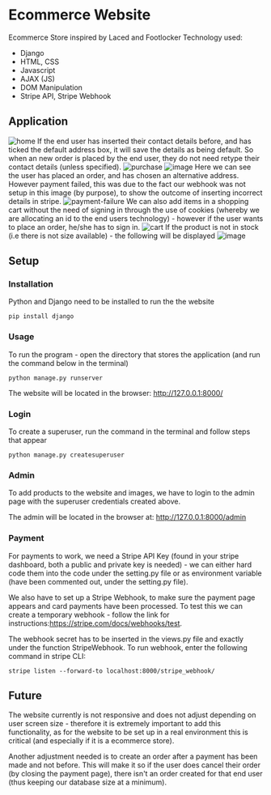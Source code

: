 # Ecommerce Website
Ecommerce Store inspired by Laced and Footlocker 
Technology used:
- Django
- HTML, CSS
- Javascript
- AJAX (JS)
- DOM Manipulation
- Stripe API, Stripe Webhook

## Application
![home](https://user-images.githubusercontent.com/92265482/184150824-7b257498-9ab8-4d3d-9a7c-0dc247dee93a.gif)
If the end user has inserted their contact details before, and has ticked the default address box, it will save the details as being default. So when an new order is placed by the end user, they do not need retype their contact details (unless specified). 
![purchase](https://user-images.githubusercontent.com/92265482/184155329-401d3198-0497-4d23-9adc-3a09eafd8211.gif)
![image](https://user-images.githubusercontent.com/92265482/184163051-4c020bf0-b5ed-41a2-be4e-ca682ea166b8.png)
Here we can see the user has placed an order, and has chosen an alternative address. However payment failed, this was due to the fact our webhook was not setup in this image (by purpose), to show the outcome of inserting incorrect details in stripe.
![payment-failure](https://user-images.githubusercontent.com/92265482/184157234-bfe20db6-485a-4f47-a043-8c1e2fb24898.gif)
We can also add items in a shopping cart without the need of signing in through the use of cookies (whereby we are allocating an id to the end users technology) - however if the user wants to place an order, he/she has to sign in.
![cart](https://user-images.githubusercontent.com/92265482/184161497-1dbbbaa6-b95b-4a03-bcaa-4f24eb34d1de.gif)
If the product is not in stock (i.e there is not size available) - the following will be displayed
![image](https://user-images.githubusercontent.com/92265482/184162636-d66fe763-169d-4af9-b91c-f780a7bce656.png)

## Setup
### Installation
Python and Django need to be installed to run the the website
 
`pip install django`
 
### Usage
To run the program - open the directory that stores the application (and run the command below in the terminal)
 
`python manage.py runserver`
 
The website will be located in the browser: http://127.0.0.1:8000/
 
### Login
To create a superuser, run the command in the terminal and follow steps that appear
 
`python manage.py createsuperuser`
 
### Admin
To add products to the website and images, we have to login to the admin page with the superuser credentials created above.
 
The admin will be located in the browser at: http://127.0.0.1:8000/admin
 
### Payment
For payments to work, we need a Stripe API Key (found in your stripe dashboard, both a public and private key is needed) - we can either hard code them into the code under the setting.py file or as environment variable (have been commented out, under the setting.py file).
 
We also have to set up a Stripe Webhook, to make sure the payment page appears and card payments have been processed. To test this we can create a temporary webhook - follow the link for instructions:https://stripe.com/docs/webhooks/test.
 
The webhook secret has to be inserted in the views.py file and exactly under the function StripeWebhook. To run webhook, enter the following command in stripe CLI:
 
`stripe listen --forward-to localhost:8000/stripe_webhook/`
 
## Future
The website currently is not responsive and does not adjust depending on user screen size - therefore it is extremely important to add this functionality, as for the website to be set up in a real environment this is critical (and especially if it is a ecommerce store).
 
Another adjustment needed is to create an order after a payment has been made and not before. This will make it so if the user does cancel their order (by closing the payment page), there isn't an order created for that end user (thus keeping our database size at a minimum).
